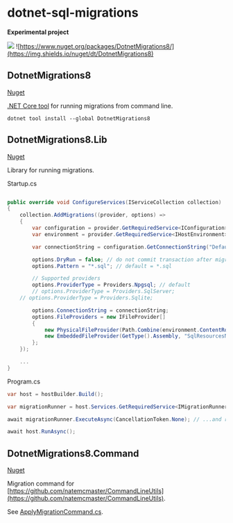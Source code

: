 # dotnet-sql-migrations

**Experimental project**

![](https://github.com/amityagov/dotnet-sql-migrations/workflows/build/badge.svg)
![https://www.nuget.org/packages/DotnetMigrations8/](https://img.shields.io/nuget/dt/DotnetMigrations8)

## DotnetMigrations8
[Nuget](https://www.nuget.org/packages/DotnetMigrations8)

[.NET Core tool](https://docs.microsoft.com/en-us/dotnet/core/tools/global-tools) for running migrations from command line.

`dotnet tool install --global DotnetMigrations8`

## DotnetMigrations8.Lib
[Nuget](https://www.nuget.org/packages/DotnetMigrations8.Lib)

Library for running migrations.

Startup.cs
``` csharp

public override void ConfigureServices(IServiceCollection collection)
{
    collection.AddMigrations((provider, options) =>
    {
        var configuration = provider.GetRequiredService<IConfiguration>();
        var environment = provider.GetRequiredService<IHostEnvironment>();

        var connectionString = configuration.GetConnectionString("Default");

        options.DryRun = false; // do not commit transaction after migrations applied, default = false
        options.Pattern = "*.sql"; // default = *.sql

        // Supported providers
        options.ProviderType = Providers.Npgsql; // default
        // options.ProviderType = Providers.SqlServer;
	// options.ProviderType = Providers.Sqlite;

        options.ConnectionString = connectionString;
        options.FileProviders = new IFileProvider[]
        {
            new PhysicalFileProvider(Path.Combine(environment.ContentRootPath, "sql")), // folder
            new EmbeddedFileProvider(GetType().Assembly, "SqlResourcesNamespace") // embedded sql files
        };
    });

    ...
}
```

Program.cs
``` csharp
var host = hostBuilder.Build();

var migrationRunner = host.Services.GetRequiredService<IMigrationRunner>(); // Get service...

await migrationRunner.ExecuteAsync(CancellationToken.None); // ...and run migrations

await host.RunAsync();
```

## DotnetMigrations8.Command
[Nuget](https://www.nuget.org/packages/DotnetMigrations8.Command)

Migration command for [https://github.com/natemcmaster/CommandLineUtils](https://github.com/natemcmaster/CommandLineUtils).

See [ApplyMigrationCommand.cs](./DotnetMigrations.Command/ApplyMigrationCommand.cs).
